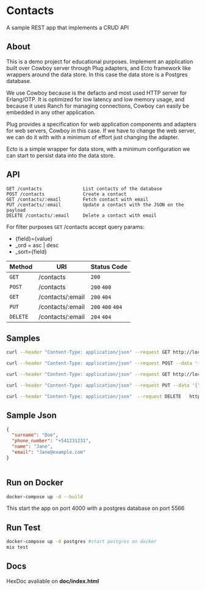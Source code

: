 # Contacts

A sample REST app that implements a CRUD API

## About

This is a demo project for educational purposes.
Implement an application built over Cowboy server through Plug adapters, and Ecto framework like wrappers around the data store. In this case the data store is a Postgres database.

We use Cowboy because is the defacto and most used HTTP server for Erlang/OTP. It is optimized for low latency and low memory usage, and because it uses Ranch for managing connections, Cowboy can easily be embedded in any other application. 

Plug provides a specification for web application components and adapters for web servers, Cowboy in this case. If we have to change the web server, we can do it with with a minimum of effort just changing the adapter.

Ecto is a simple wrapper for data store, with a minimum configuration we can start to persist data into the data store.

## API


```
GET /contacts        		List contacts of the database 
POST /contacts       		Create a contact   
GET /contacts/:email 		Fetch contact with email
PUT /contacts/:email   		Update a contact with the JSON on the payload
DELETE /contacts/:email    	Delete a contact with email
```
For filter purposes `GET` /contacts accept query params:
* {field}={value}			  
* _ord = asc | desc
* _sort={field}


Method | URI | Status Code
-------|-----|------------
`GET`|/contacts|`200`
`POST`|/contacts|`200` `400`
`GET`|/contacts/:email|`200` `404`
`PUT`|/contacts/:email|`200` `400` `404`
`DELETE`|/contacts/:email|`204` `404`

## Samples

```bash
curl --header "Content-Type: application/json" --request GET http://localhost:4000/contacts?name=Jhon&_ord=desc&_sort=surname

curl --header "Content-Type: application/json" --request POST --data '{"name":"Jane","surname":"Doe", "phone_number":"+541231231", "email":"Jane@example.com" }' http://localhost:4000/contacts

curl --header "Content-Type: application/json" --request GET http://localhost:4000/contacts/Jane@example.com

curl --header "Content-Type: application/json" --request PUT --data '{"name":"Jane"}' http://localhost:4000/contacts/Jhon@example.com

curl --header "Content-Type: application/json"  --request DELETE   http://localhost:4000/contacts/Jane@example.com

```

## Sample Json

```json
{
  "surname": "Doe",
  "phone_number": "+541231231",
  "name": "Jane",
  "email": "Jane@example.com"
}
    
```




Run on Docker
----

```sh
docker-compose up -d --build
```

This start the app on port 4000 with a postgres database on port 5566


Run Test
----
```sh
docker-compose up -d postgres #start postgres on docker
mix test
```

Docs
----
HexDoc avaliable on 
**doc/index.html**
